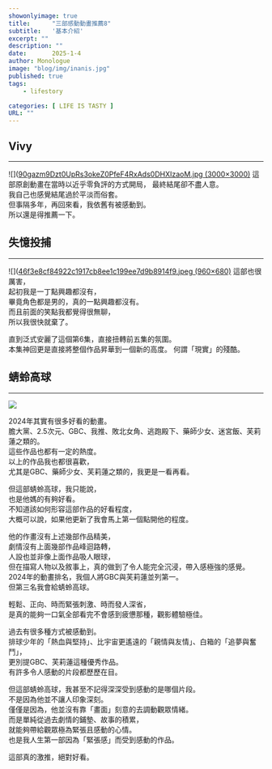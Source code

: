 ```yaml
---
showonlyimage: true
title:      "三部感動動畫推薦8"
subtitle:   '基本介紹'
excerpt: ""
description: ""
date:       2025-1-4
author: Monologue    
image: "blog/img/inanis.jpg"
published: true 
tags:
    - lifestory

categories: [ LIFE IS TASTY ]
URL: ""
---
```

## Vivy
***
![]([90gazm9Dzt0UpRs3okeZ0PfeF4RxAds0DHXIzaoM.jpg (3000×3000)](https://cdn.aniplaylist.com/thumbnails/90gazm9Dzt0UpRs3okeZ0PfeF4RxAds0DHXIzaoM.jpg)
這部原創動畫在當時以近乎零負評的方式開局，
最終結尾卻不盡人意。  
我自己也感覺結尾過於平淡而俗套。  
但事隔多年，再回來看，我依舊有被感動到。  
所以還是得推薦一下。    

  
## 失憶投捕
***
![]([46f3e8cf84922c1917cb8ee1c199ee7d9b8914f9.jpeg (960×680)](https://img.4gamers.com.tw/puku-clone-version/46f3e8cf84922c1917cb8ee1c199ee7d9b8914f9.jpeg)
這部也很厲害，  
起初我是一丁點興趣都沒有，  
畢竟角色都是男的，真的一點興趣都沒有。  
而且前面的笑點我都覺得很無聊，  
所以我很快就棄了。  
  
直到泛式安麗了這個第6集，直接扭轉前五集的氛圍。  
本集神回更是直接將整個作品昇華到一個新的高度。
何謂「現實」的殘酷。  

## 蜻蛉高球
***
![](https://a.storyblok.com/f/178900/960x540/2d4d6af5d6/oi-tonbo-header.jpg)
  
2024年其實有很多好看的動畫。  
膽大黨、2.5次元、GBC、我推、敗北女角、逃跑殿下、藥師少女、迷宮飯、芙莉蓮之類的。  
這些作品也都有一定的熱度。  
以上的作品我也都很喜歡，  
尤其是GBC、藥師少女、芙莉蓮之類的，我更是一看再看。  
  
但這部蜻蛉高球，我只能說，  
也是他媽的有夠好看。  
不知道該如何形容這部作品的好看程度，  
大概可以說，如果他更新了我會馬上第一個點開他的程度。  
  
他的作畫沒有上述幾部作品精美，  
劇情沒有上面幾部作品峰迴路轉，  
人設也並非像上面作品吸人眼球，  
但在描寫人物以及敘事上，真的做到了令人能完全沉浸，帶入感極強的感覺。  
2024年的動畫排名，我個人將GBC與芙莉蓮並列第一。  
但第三名我會給蜻蛉高球。  
  
輕鬆、正向、時而緊張刺激、時而發人深省，  
是真的能夠一口氣全部看完不會感到疲憊那種，觀影體驗極佳。  
  
過去有很多種方式被感動到。  
排球少年的「熱血與堅持」、比宇宙更遙遠的「親情與友情」、白箱的「追夢與奮鬥」，  
更別提GBC、芙莉蓮這種優秀作品。  
有許多令人感動的片段都歷歷在目。  
  
但這部蜻蛉高球，我甚至不記得深深受到感動的是哪個片段。  
不是因為他並不讓人印象深刻。  
僅僅是因為，他並沒有靠「畫面」刻意的去調動觀眾情緒。  
而是單純從過去劇情的鋪墊、故事的積累，  
就能夠帶給觀眾極為緊張且感動的心情。  
也是我人生第一部因為「緊張感」而受到感動的作品。  
  
這部真的激推，絕對好看。  

<!--more-->
